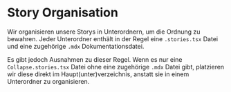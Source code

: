 # Story Organisation

Wir organisieren unsere Storys in Unterordnern, um die Ordnung zu bewahren. Jeder Unterordner enthält in der Regel eine `.stories.tsx` Datei und eine zugehörige `.mdx` Dokumentationsdatei.

Es gibt jedoch Ausnahmen zu dieser Regel. Wenn es nur eine `Collapse.stories.tsx` Datei ohne eine zugehörige `.mdx` Datei gibt, platzieren wir diese direkt im Haupt(unter)verzeichnis, anstatt sie in einem Unterordner zu organisieren.
